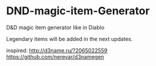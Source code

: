 # DND-magic-item-Generator
D&amp;D magic item generator like in Diablo

Legendary items will be added in the next updates.

inspired: http://d3name.ru/?2065022559
https://github.com/nerevar/d3namegen
